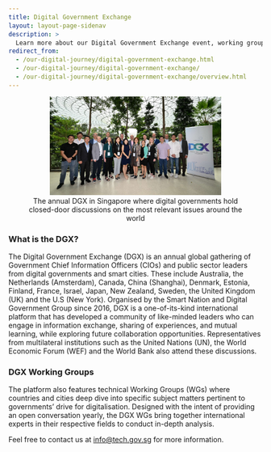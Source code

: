 ```yaml
---
title: Digital Government Exchange 
layout: layout-page-sidenav
description: >
  Learn more about our Digital Government Exchange event, working groups and reports here!
redirect_from:
  - /our-digital-journey/digital-government-exchange.html
  - /our-digital-journey/digital-government-exchange/
  - /our-digital-journey/digital-government-exchange/overview.html
---
```


<figure style="text-align: center">
  <img
    src="/assets/img/digital-transformation/dgx-2022.jpg" width="80%" height="80%"
    alt="The annual DGX in Singapore where digital governments hold closed-door discussions on the most relevant issues around the world."
  />
  <figcaption>The annual DGX in Singapore where digital governments hold closed-door discussions on the most relevant issues around the world</figcaption>
</figure>

### What is the DGX?

The Digital Government Exchange (DGX) is an annual global gathering of Government Chief Information Officers (CIOs) and public sector leaders from digital governments and smart cities. These include Australia, the Netherlands (Amsterdam), Canada, China (Shanghai), Denmark, Estonia, Finland, France, Israel, Japan, New Zealand, Sweden, the United Kingdom (UK) and the U.S (New York). Organised by the Smart Nation and Digital Government Group since 2016, DGX is a one-of-its-kind international platform that has developed a community of like-minded leaders who can engage in information exchange, sharing of experiences, and mutual learning, while exploring future collaboration opportunities. Representatives from multilateral institutions such as the United Nations (UN), the World Economic Forum (WEF) and the World Bank also attend these discussions. 

### DGX Working Groups

The platform also features technical Working Groups (WGs) where countries and cities deep dive into specific subject matters pertinent to governments’ drive for digitalisation. Designed with the intent of providing an open conversation yearly, the DGX WGs bring together international experts in their respective fields to conduct in-depth analysis.

Feel free to contact us at <info@tech.gov.sg> for more information.
